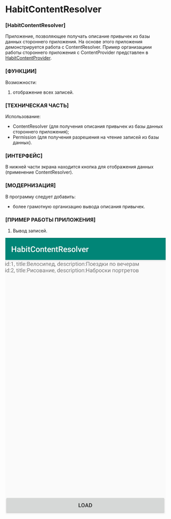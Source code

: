 # HabitContentResolver

### [HabitContentResolver]

Приложение, позволяющее получать описание привычек из базы данных стороннего приложения.
На основе этого приложения демонстрируется работа с ContentResolver.
Пример организациии работы стороннего приложения с ContentProvider представлен в [HabitContentProvider](https://github.com/SergeyKozhukhov/HabitContentProvider).

### [ФУНКЦИИ]

Возможности:

1. отображение всех записей.

### [ТЕХНИЧЕСКАЯ ЧАСТЬ]

Использование:

- ContentResolver (для получения описания привычек из базы данных стороннего приложения);
- Permission (для получения разрешения на чтение записей из базы данных).

### [ИНТЕРФЕЙС]

В нижней части экрана находится кнопка для отображения данных (применение ContentResolver).

### [МОДЕРНИЗАЦИЯ]

В программу следует добавить:

- более грамотную организацию вывода описания привычек.

### [ПРИМЕР РАБОТЫ ПРИЛОЖЕНИЯ]

1. Вывод записей.

![Image alt](/scr/01_01.jpg)
